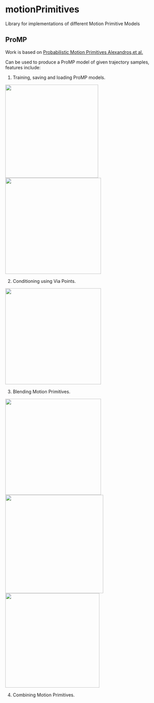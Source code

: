 # motionPrimitives

Library for implementations of different Motion Primitive Models

## ProMP
Work is based on [Probabilistic Motion Primitives Alexandros,et al.](https://www.researchgate.net/publication/258620153_Probabilistic_Movement_Primitives)

Can be used to produce a ProMP model of given trajectory samples, features include:
1. Training, saving and loading ProMP models.

<img src="https://user-images.githubusercontent.com/44341275/225205291-eda8c633-30d7-41f3-a5c0-2462190bf01d.png" width="291px">          <img src="https://user-images.githubusercontent.com/44341275/225205317-514b35cd-4b53-4e92-bd04-b5cce342f4ea.png" width="300px">

2. Conditioning using Via Points.
<img src="https://user-images.githubusercontent.com/44341275/225205841-e88b390e-1d14-4321-a2c9-97ee44c52b9e.png" width="300px">

3. Blending Motion Primitives. 

<img src="https://user-images.githubusercontent.com/44341275/225206133-837b12ea-64fb-4e0c-b0d9-d7fb7e3c24aa.png" width="300px"> <img src="https://user-images.githubusercontent.com/44341275/225206145-c1158de7-405f-4ba6-871b-bbc38b55bd90.png" width="307px"> <img src="https://user-images.githubusercontent.com/44341275/225206160-9de6fc7d-4148-4948-86b2-75eb11b56bfe.png" width="295px">

4. Combining Motion Primitives.
